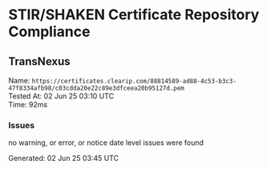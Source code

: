 # STIR/SHAKEN Certificate Repository Compliance

## TransNexus

Name: `https://certificates.clearip.com/88814589-ad88-4c53-b3c3-47f8334afb98/c03cdda20e22c89e3dfceea20b95127d.pem`\
Tested At: 02 Jun 25 03:10 UTC\
Time: 92ms

### Issues

no warning, or error, or notice date level issues were found

Generated: 02 Jun 25 03:45 UTC